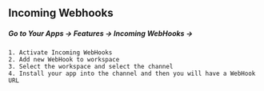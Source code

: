 ## Incoming Webhooks

##### Go to Your Apps -> Features -> Incoming WebHooks -> 
```
1. Activate Incoming WebHooks
2. Add new WebHook to workspace
3. Select the workspace and select the channel
4. Install your app into the channel and then you will have a WebHook URL
```